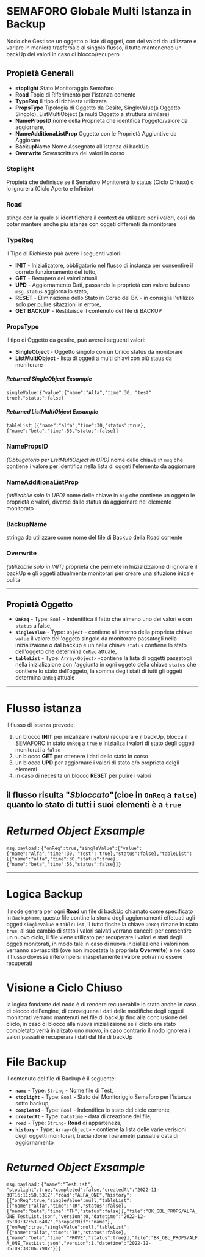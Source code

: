 # SEMAFORO Globale Multi Istanza in Backup
Nodo che Gestisce un oggetto o liste di oggeti,
con dei valori da utilizzare e variare in maniera
trasfersale al singolo flusso, 
il tutto mantenendo un backUp dei valori in caso
di blocco/recupero


## Propietà Generali
 -  **stoplight**
     Stato Monitoraggio Semaforo 
 - **Road**
    Topic di Riferimento per l'istanza corrente
 - **TypeReq**
     il tipo di richiesta utilizzata
 - **PropsType**
     Tipologia di Oggetto da Gesite, SingleValue(a Oggetto Singolo), ListMultiObject (a multi Oggetto a struttura similare)
 - **NamePropsID** 
     nome della Proprieta che identifica l'oggeto/valore da aggiornare,
 - **NameAdditionaListProp** 
     Oggetto con le Proprietà Aggiuntive da Aggiorare
 - **BackupName** 
     Nome Assegnato all'istanza di backUp
 - **Overwrite**
     Sovrascrittura dei valori in corso

### Stoplight
 Propietà che definisce se il Semaforo Monitorerà lo status (Ciclo Chiuso) o lo ignorera (Ciclo Aperto e Infinito) 

### Road 
 stinga con la quale si identifichera il context da utilizare
 per i valori, cosi da poter mantere anche piu istanze con oggeti differenti da monitorare

### TypeReq
 il Tipo di Richiesto può avere i seguenti valori:
 - **INIT** - Inizializatore, obbligatorio nel flusso di instanza per consentire il correto funzionamento del tutto,
 - **GET** - Recupero dei valori attuali
 - **UPD** - Aggiornamento Dati, passando la proprietà con valore buleano `msg.status` aggiorna lo stato,
 - **RESET** - Eliminazione dello Stato in Corso del BK - in consiglia l'utilizzo solo per pulire sitazzioni in errore,
 - **GET BACKUP** - Restituisce il contenuto del file di BACKUP 

### PropsType
 il tipo di Oggetto da gestire, può avere i seguenti valori:
 - **SingleObject** - Oggetto singolo con un Unico status da monitorare
 - **ListMultiObject** - lista di oggeti a multi chiavi con più staus da monitorare

#### _Returned SingleObject Exsample_
   `singleValue`: `{"value":{"name":"Alfa","time":30, "test": true},"status":false}` 

#### _Returned ListMultiObject Exsample_
   `tableList`: `[{"name":"alfa","time":30,"status":true},{"name":"beta","time":56,"status":false}]` 

### NamePropsID
 _(Obbligatorio per ListMultiObject in UPD)_ nome delle chiave in `msg` che contiene i valore per identifica nella lista di oggeti l'elemento da aggiornare

### NameAdditionaListProp
_(utilizabile solo in UPD)_ nome delle chiave in `msg` che contiene un oggeto le proprietà e valori, diverse dallo status da aggiornare nel elemento monitorato

### BackupName
 stringa da utilizzare come nome del file di Backup della Road corrente

### Overwrite 
 _(utilizabile solo in INIT)_ proprietà che permete in Inizializzaione di ignorare il backUp e gli oggeti attualmente monitorari per creare una situzione inizale pulita

---

## Propietà Oggetto
 - **`OnReq`** - Type: `Bool` - Indentifica il fatto che almeno uno dei valori e con `status` a false,
 - **`singleValue`** - Type: `Object` - contiene all'interno della proprieta chiave `value` il valore dell'oggeto singolo da monitorare passatogli nella inizializaione o dal backup e un nella chiave `status` contiene lo stato dell'oggeto che determina `OnReq` attuale,
 - **`tableList`** - Type: `Array<Object>` -contiene la lista di oggetti passatogli nella inizializaione con l'aggiunta in ogni oggeto della chiave `status` che contiene lo stato dell'oggeto, la somma degli stati di tutti gli oggeti determina `OnReq` attuale
---

# Flusso istanza 
il flusso di istanza prevede:
 1. un blocco **INIT** per inizalizare i valori/ recuperare il backUp, blocca il SEMAFORO in stato `OnReq` a `true` e inizializa i valori di stato degli oggeti monitorati a `false`
 2. un blocco **GET** per ottenere i dati dello stato in corso 
 3. un blocco **UPD** per aggiornare i valori di stato e/o proprieta delgli elementi
 4. in caso di necesita un blocco **RESET** per pulire i valori

il flusso risulta "_Sbloccato_"(cioe in `OnReq` a `false`) quanto lo stato di tutti i suoi elementi è a `true`
---

# _Returned Object Exsample_

`msg.payload` : `{"onReq":true,"singleValue":{"value":{"name":"Alfa","time":30, "test": true},"status":false},"tableList":[{"name":"alfa","time":30,"status":true},{"name":"beta","time":56,"status":false}]}`

---
# Logica Backup
il node genera per ogni **Road** un file di backUp chiamato come specificato in `BackupName`,
questo file contine la storia degli aggiornamenti effetuati agli oggeti `singleValue` e `tableList`,
il tutto finche la chiave `OnReq` rimane in stato `true`, al suo cambio di stato i valori salvati verrano cancelti per consentire un nuovo ciclo,
il file viene utilizato per recuperare i valori e stati degli oggeti monitorati, in modo tale in caso di nuova inizializaione i valori non verranno sovrascritti (ove non impostata la proprieta **Overwrite**) e nel caso il flusso dovesse interompersi inaspetamente i valore potranno essere recuperati

# Visione a Ciclo Chiuso
la logica fondante del nodo è di rendere recuperabile lo stato anche in caso di blocco dell'engine, 
di conseguena i dati delle modifiche degli oggeti monitorati verrano mantenuti nel file di backUp fino alla conclusione del cliclo,
in caso di blocco alla nuova inizializaione se il cliclo era stato completato verrà inializato uno nuovo, 
in caso contrario il nodo ignorera i valori passati è recuperara i dati dal file di backUp

# File Backup
il contenuto del file di Backup è il seguente:
 - **`name`** - Type: `String` - Nome file di Test,
 - **`stoplight`** - Type: `Bool` - Stato del Monitoriggio Semaforo per l'istanza sotto backup,
 - **`completed`** - Type: `Bool` - Indentifica lo stato del ciclo corrente,
 - **`createdAt`** - Type: `DataTime` - data di creazione del file,
 - **`road`** - Type: `String`- **Road** di apparteneza,
 - **`history`** - Type: `Array<Object>` - contiene la lista delle varie verisioni degli oggetti monitorari, traciandone i parametri passati e data di aggiornamento

# _Returned Object Exsample_

`msg.payload` : `{"name":"TestList", "stoplight":true,"completed":false,"createdAt":"2022-11-30T16:11:50.531Z","road":"ALFA_ONE","history":[{"onReq":true,"singleValue":null,"tableList":[{"name":"alfa","time":"TR","status":false},{"name":"beta","time":"TH","status":false}],"file":"BK_GBL_PROPS/ALFA_ONE_TestList.json","version":0,"datetime":"2022-12-05T09:37:53.648Z","propGetRif":"name"},{"onReq":true,"singleValue":null,"tableList":[{"name":"alfa","time":"TR","status":false},{"name":"beta","time":"PROVE","status":true}],"file":"BK_GBL_PROPS/ALFA_ONE_TestList.json","version":1,"datetime":"2022-12-05T09:38:06.798Z"}]}`







